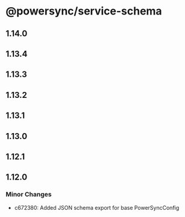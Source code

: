 # @powersync/service-schema

## 1.14.0

## 1.13.4

## 1.13.3

## 1.13.2

## 1.13.1

## 1.13.0

## 1.12.1

## 1.12.0

### Minor Changes

- c672380: Added JSON schema export for base PowerSyncConfig
